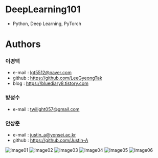 # DeepLearning101
- Python, Deep Learning, PyTorch

# Authors
### 이경택 
- e-mail : lgt5512@naver.com
- github : https://github.com/LeeGyeongTak
- blog : https://bluediary8.tistory.com

### 방성수
- e-mail : twilight057@gmail.com

### 안상준
- e-mail : justin_a@yonsei.ac.kr
- github : https://github.com/Justin-A

![Image01](https://user-images.githubusercontent.com/35527874/95832687-9a89f800-0d75-11eb-9866-d1067e594a78.jpg)
![Image02](https://user-images.githubusercontent.com/35527874/95832694-9e1d7f00-0d75-11eb-9705-a066dd48687c.jpg)
![Image03](https://user-images.githubusercontent.com/35527874/95832700-9fe74280-0d75-11eb-8418-34f5aef31b8a.jpg)
![Image04](https://user-images.githubusercontent.com/35527874/95832706-a1b10600-0d75-11eb-856a-8f10e192749a.jpg)
![Image05](https://user-images.githubusercontent.com/35527874/95832713-a2e23300-0d75-11eb-971e-8409fced8707.jpg)
![Image06](https://user-images.githubusercontent.com/35527874/95832720-a4abf680-0d75-11eb-93e3-03c8408eb658.jpg)
